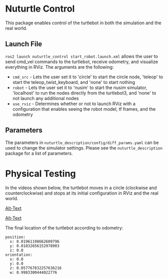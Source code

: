 # Nuturtle Control
This package enables control of the turtlebot in both the simulation and the real world.
## Launch File
`ros2 launch nuturtle_control start_robot.launch.xml` allows the user to send cmd_vel commands to the turtlebot, receive odometry, and visualize everything in RViz. The arguments are the following:
* `cmd_src` - Lets the user set it to 'circle' to start the circle node, 'teleop' to start the teleop_twist_keyboard, and 'none' to start nothing
* `robot` - Lets the user set it to 'nusim' to start the nusim simulator, 'localhost' to run the nodes directly from the turtlebot3, and 'none' to not launch any additional nodes
* `use_rviz` - Determines whether or not to launch RViz with a configuration that enables seeing the robot model, tf frames, and the odometry
## Parameters
The parameters in `nuturtle_description/config/diff_params.yaml` can be used to change the simulator settings. Please see the `nuturtle_description` package for a list of parameters.
# Physical Testing
In the videos shown below, the turtlebot moves in a circle (clockwise and counterclockwise) and stops at its initial configuration in RViz and the real world.

[Alt-Text](https://github.com/r-shima/ekf_slam_from_scratch/assets/113070827/403629fc-f195-41a7-9f64-c17434092542)

[Alt-Text](https://github.com/r-shima/ekf_slam_from_scratch/assets/113070827/90efad86-9014-4fc0-8beb-4c0fba5f30f4)

The final location of the turtlebot according to odometry:

    position:
      x: 0.01961198662609796
      y: 0.01032656152978903
      z: 0.0
    orientation:
      x: 0.0
      y: 0.0
      z: 0.057767832257636216
      w: 0.9983300444022776